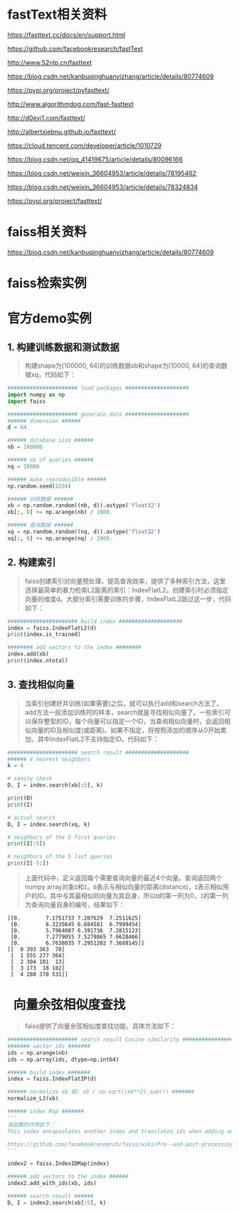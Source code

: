 
# fastText相关资料

https://fasttext.cc/docs/en/support.html

https://github.com/facebookresearch/fastText

http://www.52nlp.cn/fasttext

https://blog.csdn.net/kanbuqinghuanyizhang/article/details/80774609

https://pypi.org/project/pyfasttext/

http://www.algorithmdog.com/fast-fasttext

http://d0evi1.com/fasttext/

http://albertxiebnu.github.io/fasttext/

https://cloud.tencent.com/developer/article/1010729

https://blog.csdn.net/qq_41419675/article/details/80096166

https://blog.csdn.net/weixin_36604953/article/details/78195462

https://blog.csdn.net/weixin_36604953/article/details/78324834

https://pypi.org/project/fasttext/


# faiss相关资料

https://blog.csdn.net/kanbuqinghuanyizhang/article/details/80774609


# faiss检索实例

# 官方demo实例

## 1. 构建训练数据和测试数据

> 构建shape为[100000, 64]的训练数据xb和shape为[10000, 64]的查询数据xq，代码如下：

```python
###################### load packages ####################
import numpy as np
import faiss

###################### generate data ####################
###### dimension ######
d = 64

###### database size ######
nb = 100000

###### nb of queries ######
nq = 10000

###### make reproducible ######
np.random.seed(1234)

###### 训练数据 ######
xb = np.random.random((nb, d)).astype('float32')
xb[:, 0] += np.arange(nb) / 1000.

###### 查询数据 ######
xq = np.random.random((nq, d)).astype('float32')
xq[:, 0] += np.arange(nq) / 1000.
```

## 2. 构建索引

> faiss创建索引对向量预处理，提高查询效率，提供了多种索引方法，这里选择最简单的暴力检索L2距离的索引：IndexFlatL2。创建索引时必须指定向量的维度d。大部分索引需要训练的步骤，IndexFlatL2跳过这一步，代码如下：

```python
###################### build index ####################
index = faiss.IndexFlatL2(d)
print(index.is_trained)

######## add vectors to the index ########
index.add(xb)
print(index.ntotal)
```

## 3. 查找相似向量

>当索引创建好并训练(如果需要)之后，就可以执行add和search方法了。add方法一般添加训练时的样本，search就是寻找相似向量了。一些索引可以保存整型的ID，每个向量可以指定一个ID，当查询相似向量时，会返回相似向量的ID及相似度(或距离)。如果不指定，将按照添加的顺序从0开始累加，其中IndexFlatL2不支持指定ID。代码如下：

```python
###################### search result ####################
###### 4 nearest neighbors
k = 4

# sanity check
D, I = index.search(xb[:5], k)

print(D)
print(I)

# actual search
D, I = index.search(xq, k)

# neighbors of the 5 first queries
print(I[:5])

# neighbors of the 5 last queries
print(I[-5:])
```

> 上面代码中，定义返回每个需要查询向量的最近4个向量。查询返回两个numpy array对象`D`和`I`。`D`表示与相似向量的距离(distance)，`I`表示相似用户的ID。其中与其最相似的向量为其自身，所以`D`的第一列为0，`I`的第一列为查询向量自身的编号，结果如下：

```
[[0.        7.1751733 7.207629  7.2511625]
 [0.        6.3235645 6.684581  6.7999454]
 [0.        5.7964087 6.391736  7.2815123]
 [0.        7.2779055 7.5279865 7.6628466]
 [0.        6.7638035 7.2951202 7.3688145]]
[[  0 393 363  78]
 [  1 555 277 364]
 [  2 304 101  13]
 [  3 173  18 182]
 [  4 288 370 531]]
```

#   向量余弦相似度查找

> faiss提供了向量余弦相似度查找功能，具体方法如下：

```python
###################### search result Cosine similarity ####################
####### vector ids #######
ids = np.arange(nb)
ids = np.array(ids, dtype=np.int64)

###### build index #######
index = faiss.IndexFlatIP(d)

###### normalize xb 即: xb / np.sqrt((xb**2).sum()) #######
normalize_L2(xb)

###### index Map #######
'''
该函数的作用如下：
This index encapsulates another index and translates ids when adding and searching. It maintains a table with the mapping.

https://github.com/facebookresearch/faiss/wiki/Pre--and-post-processing
'''

index2 = faiss.IndexIDMap(index)

###### add vectors to the index ######
index2.add_with_ids(xb, ids)

###### search result ######
D, I = index2.search(xb[:5], k)
```
